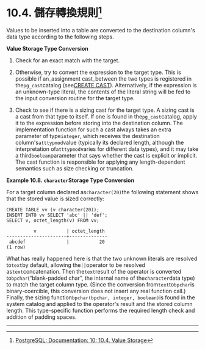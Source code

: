 # 10.4. 儲存轉換規則[^1]

Values to be inserted into a table are converted to the destination column's data type according to the following steps.

**Value Storage Type Conversion**

1. Check for an exact match with the target.

2. Otherwise, try to convert the expression to the target type. This is possible if an_assignment cast_between the two types is registered in the`pg_cast`catalog \(see[CREATE CAST](https://www.postgresql.org/docs/10/static/sql-createcast.html)\). Alternatively, if the expression is an unknown-type literal, the contents of the literal string will be fed to the input conversion routine for the target type.

3. Check to see if there is a sizing cast for the target type. A sizing cast is a cast from that type to itself. If one is found in the`pg_cast`catalog, apply it to the expression before storing into the destination column. The implementation function for such a cast always takes an extra parameter of type`integer`, which receives the destination column's`atttypmod`value \(typically its declared length, although the interpretation of`atttypmod`varies for different data types\), and it may take a third`boolean`parameter that says whether the cast is explicit or implicit. The cast function is responsible for applying any length-dependent semantics such as size checking or truncation.

**Example 10.8. `character`Storage Type Conversion**

For a target column declared as`character(20)`the following statement shows that the stored value is sized correctly:

```
CREATE TABLE vv (v character(20));
INSERT INTO vv SELECT 'abc' || 'def';
SELECT v, octet_length(v) FROM vv;

          v           | octet_length
----------------------+--------------
 abcdef               |           20
(1 row)

```

What has really happened here is that the two unknown literals are resolved to`text`by default, allowing the`||`operator to be resolved as`text`concatenation. Then the`text`result of the operator is converted to`bpchar`\(“blank-padded char”, the internal name of the`character`data type\) to match the target column type. \(Since the conversion from`text`to`bpchar`is binary-coercible, this conversion does not insert any real function call.\) Finally, the sizing function`bpchar(bpchar, integer, boolean)`is found in the system catalog and applied to the operator's result and the stored column length. This type-specific function performs the required length check and addition of padding spaces.

---



[^1]:  [PostgreSQL: Documentation: 10: 10.4. Value Storage](https://www.postgresql.org/docs/10/static/typeconv-query.html)

